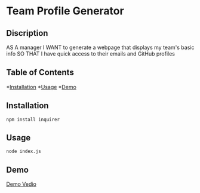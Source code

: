 # Team Profile Generator

## Discription

AS A manager
I WANT to generate a webpage that displays my team's basic info
SO THAT I have quick access to their emails and GitHub profiles


## Table of Contents

*[Installation](#installation)
*[Usage](#usage)
*[Demo](#demo)

## Installation

```
npm install inquirer
```

## Usage

```
node index.js
```

## Demo

[Demo Vedio](#)
